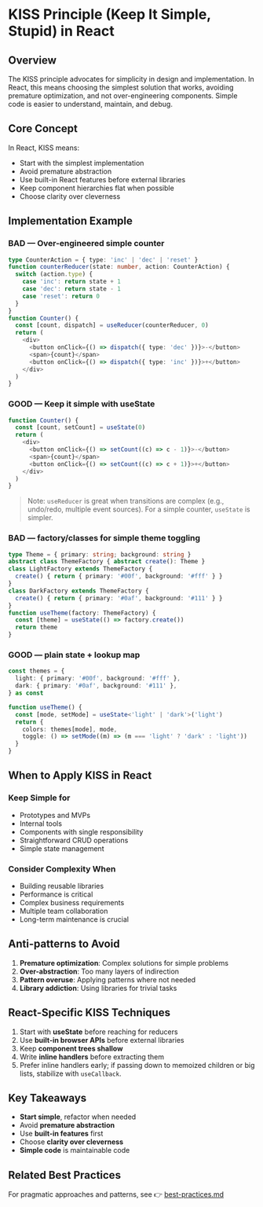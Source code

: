 # KISS Principle (Keep It Simple, Stupid) in React

## Overview

The KISS principle advocates for simplicity in design and implementation. In
React, this means choosing the simplest solution that works, avoiding premature
optimization, and not over-engineering components. Simple code is easier to
understand, maintain, and debug.

## Core Concept

In React, KISS means:

* Start with the simplest implementation
* Avoid premature abstraction
* Use built-in React features before external libraries
* Keep component hierarchies flat when possible
* Choose clarity over cleverness

## Implementation Example

### BAD — Over-engineered simple counter

```typescript
type CounterAction = { type: 'inc' | 'dec' | 'reset' }
function counterReducer(state: number, action: CounterAction) {
  switch (action.type) {
    case 'inc': return state + 1
    case 'dec': return state - 1
    case 'reset': return 0
  }
}
function Counter() {
  const [count, dispatch] = useReducer(counterReducer, 0)
  return (
    <div>
      <button onClick={() => dispatch({ type: 'dec' })}>-</button>
      <span>{count}</span>
      <button onClick={() => dispatch({ type: 'inc' })}>+</button>
    </div>
  )
}

```

### GOOD — Keep it simple with useState

```typescript
function Counter() {
  const [count, setCount] = useState(0)
  return (
    <div>
      <button onClick={() => setCount((c) => c - 1)}>-</button>
      <span>{count}</span>
      <button onClick={() => setCount((c) => c + 1)}>+</button>
    </div>
  )
}

```

> Note: `useReducer` is great when transitions are complex
> (e.g., undo/redo, multiple event sources).
> For a simple counter, `useState` is simpler.

### BAD — factory/classes for simple theme toggling

```typescript
type Theme = { primary: string; background: string }
abstract class ThemeFactory { abstract create(): Theme }
class LightFactory extends ThemeFactory {
  create() { return { primary: '#00f', background: '#fff' } }
}
class DarkFactory extends ThemeFactory {
  create() { return { primary: '#0af', background: '#111' } }
}
function useTheme(factory: ThemeFactory) {
  const [theme] = useState(() => factory.create())
  return theme
}
```

### GOOD — plain state + lookup map

```typescript
const themes = {
  light: { primary: '#00f', background: '#fff' },
  dark: { primary: '#0af', background: '#111' },
} as const

function useTheme() {
  const [mode, setMode] = useState<'light' | 'dark'>('light')
  return {
    colors: themes[mode], mode,
    toggle: () => setMode((m) => (m === 'light' ? 'dark' : 'light'))
  }
}
```

## When to Apply KISS in React

### Keep Simple for

* Prototypes and MVPs
* Internal tools
* Components with single responsibility
* Straightforward CRUD operations
* Simple state management

### Consider Complexity When

* Building reusable libraries
* Performance is critical
* Complex business requirements
* Multiple team collaboration
* Long-term maintenance is crucial

## Anti-patterns to Avoid

1. **Premature optimization**: Complex solutions for simple problems
2. **Over-abstraction**: Too many layers of indirection
3. **Pattern overuse**: Applying patterns where not needed
4. **Library addiction**: Using libraries for trivial tasks

## React-Specific KISS Techniques

1. Start with **useState** before reaching for reducers
2. Use **built-in browser APIs** before external libraries
3. Keep **component trees shallow**
4. Write **inline handlers** before extracting them
5. Prefer inline handlers early; if passing down to memoized children or
big lists, stabilize with `useCallback`.

## Key Takeaways

* **Start simple**, refactor when needed
* Avoid **premature abstraction**
* Use **built-in features** first
* Choose **clarity over cleverness**
* **Simple code** is maintainable code

## Related Best Practices

For pragmatic approaches and patterns, see
👉 [best-practices.md](../best-practices/index.md)
